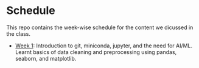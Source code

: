 # Schedule
This repo contains the week-wise schedule for the content we dicussed in the class.

- [Week 1](./week1/README.md): Introduction to git, miniconda, jupyter, and the need for AI/ML. Learnt basics of data cleaning and preprocessing using pandas, seaborn, and matplotlib.
